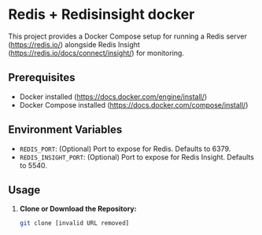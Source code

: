 # Redis + Redisinsight docker

This project provides a Docker Compose setup for running a Redis server (https://redis.io/) alongside Redis Insight (https://redis.io/docs/connect/insight/) for monitoring.

## Prerequisites

* Docker installed (https://docs.docker.com/engine/install/)
* Docker Compose installed (https://docs.docker.com/compose/install/)

## Environment Variables

* `REDIS_PORT`: (Optional) Port to expose for Redis. Defaults to 6379.
* `REDIS_INSIGHT_PORT`: (Optional) Port to expose for Redis Insight. Defaults to 5540.

## Usage

1. **Clone or Download the Repository:**
   ```bash
   git clone [invalid URL removed]
